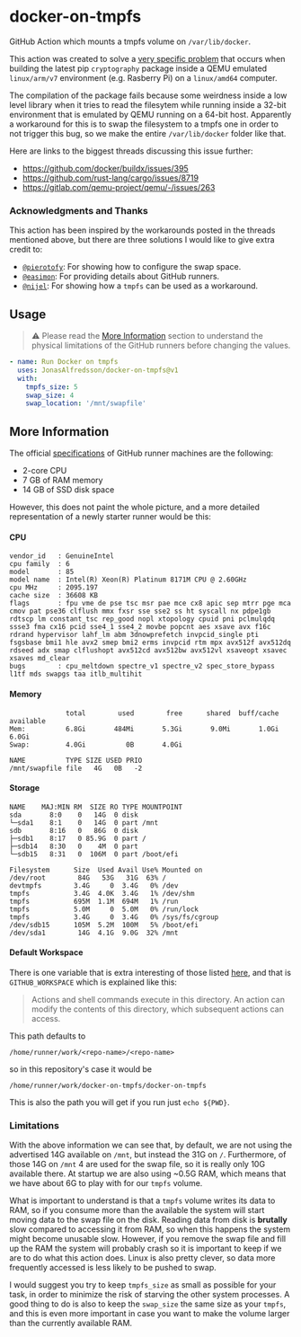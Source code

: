 # docker-on-tmpfs
GitHub Action which mounts a tmpfs volume on `/var/lib/docker`.

This action was created to solve a [very specific problem][1] that occurs when
building the latest pip `cryptography` package inside a QEMU emulated
`linux/arm/v7` environment (e.g. Rasberry Pi) on a `linux/amd64` computer.

The compilation of the package fails because some weirdness inside a low level
library when it tries to read the filesytem while running inside a 32-bit
environment that is emulated by QEMU running on a 64-bit host. Apparently a
workaround for this is to swap the filesystem to a tmpfs one in order to not
trigger this bug, so we make the entire `/var/lib/docker` folder like that.

Here are links to the biggest threads discussing this issue further:

- https://github.com/docker/buildx/issues/395
- https://github.com/rust-lang/cargo/issues/8719
- https://gitlab.com/qemu-project/qemu/-/issues/263


### Acknowledgments and Thanks

This action has been inspired by the workarounds posted in the threads mentioned
above, but there are three solutions I would like to give extra credit to:

- [`@pierotofy`][4]: For showing how to configure the swap space.
- [`@easimon`][5]: For providing details about GitHub runners.
- [`@nijel`][6]: For showing how a `tmpfs` can be used as a workaround.


## Usage

> :warning: Please read the [More Information](#more-information) section to
            understand the physical limitations of the GitHub runners before
            changing the values.

```yaml
- name: Run Docker on tmpfs
  uses: JonasAlfredsson/docker-on-tmpfs@v1
  with:
    tmpfs_size: 5
    swap_size: 4
    swap_location: '/mnt/swapfile'
```


## More Information

The official [specifications][2] of GitHub runner machines are the following:

- 2-core CPU
- 7 GB of RAM memory
- 14 GB of SSD disk space

However, this does not paint the whole picture, and a more detailed
representation of a newly starter runner would be this:

#### CPU
```
vendor_id	: GenuineIntel
cpu family	: 6
model		: 85
model name	: Intel(R) Xeon(R) Platinum 8171M CPU @ 2.60GHz
cpu MHz		: 2095.197
cache size	: 36608 KB
flags		: fpu vme de pse tsc msr pae mce cx8 apic sep mtrr pge mca cmov pat pse36 clflush mmx fxsr sse sse2 ss ht syscall nx pdpe1gb rdtscp lm constant_tsc rep_good nopl xtopology cpuid pni pclmulqdq ssse3 fma cx16 pcid sse4_1 sse4_2 movbe popcnt aes xsave avx f16c rdrand hypervisor lahf_lm abm 3dnowprefetch invpcid_single pti fsgsbase bmi1 hle avx2 smep bmi2 erms invpcid rtm mpx avx512f avx512dq rdseed adx smap clflushopt avx512cd avx512bw avx512vl xsaveopt xsavec xsaves md_clear
bugs		: cpu_meltdown spectre_v1 spectre_v2 spec_store_bypass l1tf mds swapgs taa itlb_multihit
```

#### Memory

```
              total        used        free      shared  buff/cache   available
Mem:          6.8Gi       484Mi       5.3Gi       9.0Mi       1.0Gi       6.0Gi
Swap:         4.0Gi          0B       4.0Gi
```

```
NAME          TYPE SIZE USED PRIO
/mnt/swapfile file   4G   0B   -2
```

#### Storage

```
NAME    MAJ:MIN RM  SIZE RO TYPE MOUNTPOINT
sda       8:0    0   14G  0 disk
└─sda1    8:1    0   14G  0 part /mnt
sdb       8:16   0   86G  0 disk
├─sdb1    8:17   0 85.9G  0 part /
├─sdb14   8:30   0    4M  0 part
└─sdb15   8:31   0  106M  0 part /boot/efi
```

```
Filesystem      Size  Used Avail Use% Mounted on
/dev/root        84G   53G   31G  63% /
devtmpfs        3.4G     0  3.4G   0% /dev
tmpfs           3.4G  4.0K  3.4G   1% /dev/shm
tmpfs           695M  1.1M  694M   1% /run
tmpfs           5.0M     0  5.0M   0% /run/lock
tmpfs           3.4G     0  3.4G   0% /sys/fs/cgroup
/dev/sdb15      105M  5.2M  100M   5% /boot/efi
/dev/sda1        14G  4.1G  9.0G  32% /mnt
```

#### Default Workspace

There is one variable that is extra interesting of those listed [here][3], and
that is `GITHUB_WORKSPACE` which is explained like this:

> Actions and shell commands execute in this directory. An action can modify
  the contents of this directory, which subsequent actions can access.

This path defaults to

    /home/runner/work/<repo-name>/<repo-name>

so in this repository's case it would be

    /home/runner/work/docker-on-tmpfs/docker-on-tmpfs

This is also the path you will get if you run just `echo ${PWD}`.

### Limitations

With the above information we can see that, by default, we are not using the
advertised 14G available on `/mnt`, but instead the 31G on `/`. Furthermore,
of those 14G on `/mnt` 4 are used for the swap file, so it is really only 10G
available there. At startup we are also using ~0.5G RAM, which means that we
have about 6G to play with for our `tmpfs` volume.

What is important to understand is that a `tmpfs` volume writes its data to RAM,
so if you consume more than the available the system will start moving data to
the swap file on the disk. Reading data from disk is **brutally** slow compared
to accessing it from RAM, so when this happens the system might become unusable
slow. However, if you remove the swap file and fill up the RAM the system will
probably crash so it is important to keep if we are to do what this action does.
Linux is also pretty clever, so data more frequently accessed is less likely to
be pushed to swap.

I would suggest you try to keep `tmpfs_size` as small as possible for your
task, in order to minimize the risk of starving the other system processes.
A good thing to do is also to keep the `swap_size` the same size as your
`tmpfs`, and this is even more important in case you want to make the volume
larger than the currently available RAM.






[1]: https://github.com/JonasAlfredsson/docker-nginx-certbot/issues/30
[2]: https://docs.github.com/en/actions/using-github-hosted-runners/about-github-hosted-runners
[3]: https://docs.github.com/en/actions/learn-github-actions/environment-variables
[4]: https://github.com/pierotofy/set-swap-space
[5]: https://github.com/easimon/maximize-build-space
[6]: https://github.com/WeblateOrg/docker/pull/1274/commits/c40a9949596cee31d6a56597e5e3480e0b090d25
